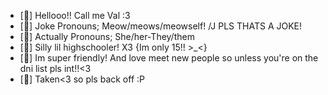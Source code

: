 - [🍓] Hellooo!! Call me Val :3
- [🍰] Joke Pronouns; Meow/meows/meowself! /J PLS THATS A JOKE!
- [💌] Actually Pronouns; She/her-They/them 
- [🍷] Silly lil highschooler! X3 {Im only 15!! >_<}
- [💋] Im super friendly! And love meet new people so unless you're on the dni list pls int!!<3
- [💍] Taken<3 so pls back off :P
